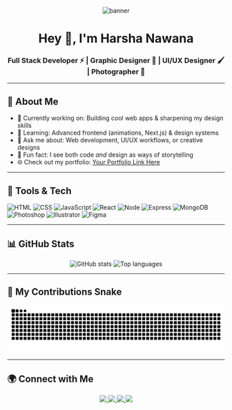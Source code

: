 <!-- Banner (optional, replace with your own) -->
<p align="center">
  <img src="https://your-banner-link-here" alt="banner" />
</p>

<h1 align="center">Hey 👋, I'm Harsha Nawana</h1>
<h3 align="center">
  Full Stack Developer ⚡ | Graphic Designer 🎨 | UI/UX Designer 🖌️ | Photographer 📸
</h3>

---

## 🚀 About Me
- 🔭 Currently working on: Building cool web apps & sharpening my design skills  
- 🌱 Learning: Advanced frontend (animations, Next.js) & design systems  
- 💬 Ask me about: Web development, UI/UX workflows, or creative designs  
- 🎨 Fun fact: I see both code *and* design as ways of storytelling  
- 🌐 Check out my portfolio: [Your Portfolio Link Here](https://your-portofolio-link.com)  

---

## 🧰 Tools & Tech  
<p align="left">
  <!-- CODE -->
  <img src="https://cdn.jsdelivr.net/gh/devicons/devicon/icons/html5/html5-original.svg" width="45" height="45" alt="HTML"/>
  <img src="https://cdn.jsdelivr.net/gh/devicons/devicon/icons/css3/css3-original.svg" width="45" height="45" alt="CSS"/>
  <img src="https://cdn.jsdelivr.net/gh/devicons/devicon/icons/javascript/javascript-original.svg" width="45" height="45" alt="JavaScript"/>
  <img src="https://cdn.jsdelivr.net/gh/devicons/devicon/icons/react/react-original.svg" width="45" height="45" alt="React"/>
  <img src="https://cdn.jsdelivr.net/gh/devicons/devicon/icons/nodejs/nodejs-original.svg" width="45" height="45" alt="Node"/>
  <img src="https://cdn.jsdelivr.net/gh/devicons/devicon/icons/express/express-original.svg" width="45" height="45" alt="Express"/>
  <img src="https://cdn.jsdelivr.net/gh/devicons/devicon/icons/mongodb/mongodb-original.svg" width="45" height="45" alt="MongoDB"/>
  
  <!-- DESIGN -->
  <img src="https://cdn.jsdelivr.net/gh/devicons/devicon/icons/photoshop/photoshop-plain.svg" width="45" height="45" alt="Photoshop"/>
  <img src="https://cdn.jsdelivr.net/gh/devicons/devicon/icons/illustrator/illustrator-plain.svg" width="45" height="45" alt="Illustrator"/>
  <img src="https://cdn.jsdelivr.net/gh/devicons/devicon/icons/figma/figma-original.svg" width="45" height="45" alt="Figma"/>
</p>

---

## 📊 GitHub Stats
<p align="center">
  <img src="https://github-readme-stats.vercel.app/api?username=harsha-99-tech&show_icons=true&theme=tokyonight" alt="GitHub stats"/>
  <img src="https://github-readme-stats.vercel.app/api/top-langs/?username=harsha-99-tech&layout=compact&theme=tokyonight" alt="Top languages"/>
</p>

---

## 🐍 My Contributions Snake
<picture>
  <source media="(prefers-color-scheme: dark)" srcset="https://raw.githubusercontent.com/harsha-99-tech/harsha-99-tech/output/github-contribution-grid-snake-dark.svg">
  <source media="(prefers-color-scheme: light)" srcset="https://raw.githubusercontent.com/harsha-99-tech/harsha-99-tech/output/github-contribution-grid-snake.svg">
  <img alt="github contribution grid snake animation" src="https://raw.githubusercontent.com/harsha-99-tech/harsha-99-tech/output/github-contribution-grid-snake.svg">
</picture>

---

## 🌍 Connect with Me  
<p align="center">
  <a href="https://linkedin.com/in/your-link">
    <img src="https://img.shields.io/badge/-LinkedIn-blue?style=for-the-badge&logo=Linkedin&logoColor=white"/>
  </a>
  <a href="https://twitter.com/your-handle">
    <img src="https://img.shields.io/badge/-Twitter-1DA1F2?style=for-the-badge&logo=Twitter&logoColor=white"/>
  </a>
  <a href="mailto:your@email.com">
    <img src="https://img.shields.io/badge/-Email-c14438?style=for-the-badge&logo=Gmail&logoColor=white"/>
  </a>
  <a href="https://your-portofolio-link.com">
    <img src="https://img.shields.io/badge/-Portfolio-ff69b4?style=for-the-badge&logo=About.me&logoColor=white"/>
  </a>
</p>